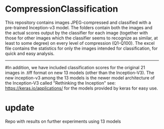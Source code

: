 # CompressionClassification
This repository contains images JPEG-compressed and classified with a pre-trained Inception-v3 model.
The folders contain both the images and the actual scores output by the classifier for each image (together with those for other images which the classifier seems to recognize as similar, at least to some degree) on every level of compression (Q1-Q100).
The excel file contains the statistics for only the images intended for classification, for quick and easy analysis.


----------------------------------------------------------------
#In addition, we have included classification scores for the original 21 images in .tiff format on new 13 models (other than the Inception-V3). The new inception-v3 among the 13 models is the newer model architecture of the Inception-V3 called "Rethinking the Inception" see: https://keras.io/applications/ for the models provided by keras for easy use.

# update
Repo with results on further experiments using 13 models
